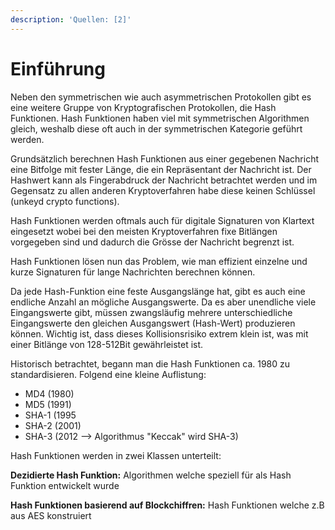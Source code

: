 ```yaml
---
description: 'Quellen: [2]'
---
```


# Einführung

Neben den symmetrischen wie auch asymmetrischen Protokollen gibt es eine weitere Gruppe von Kryptografischen Protokollen, die Hash Funktionen. Hash Funktionen haben viel mit symmetrischen Algorithmen gleich, weshalb diese oft auch in der symmetrischen Kategorie geführt werden.

Grundsätzlich berechnen Hash Funktionen aus einer gegebenen Nachricht eine Bitfolge mit fester Länge, die ein Repräsentant der Nachricht ist. Der Hashwert kann als Fingerabdruck der Nachricht betrachtet werden und im Gegensatz zu allen anderen Kryptoverfahren habe diese keinen Schlüssel \(unkeyd crypto functions\).

Hash Funktionen werden oftmals auch für digitale Signaturen von Klartext eingesetzt wobei bei den meisten Kryptoverfahren fixe Bitlängen vorgegeben sind und dadurch die Grösse der Nachricht begrenzt ist.

Hash Funktionen lösen nun das Problem, wie man effizient einzelne und kurze Signaturen für lange Nachrichten berechnen können.

Da jede Hash-Funktion eine feste Ausgangslänge hat, gibt es auch eine endliche Anzahl an mögliche Ausgangswerte. Da es aber unendliche viele Eingangswerte gibt, müssen zwangsläufig mehrere unterschiedliche Eingangswerte den gleichen Ausgangswert \(Hash-Wert\) produzieren können. Wichtig ist, dass dieses Kollisionsrisiko extrem klein ist, was mit einer Bitlänge von 128-512Bit gewährleistet ist.

Historisch betrachtet, begann man die Hash Funktionen ca. 1980 zu standardisieren. Folgend eine kleine Auflistung:

* MD4 \(1980\)
* MD5 \(1991\)
* SHA-1 \(1995
* SHA-2 \(2001\)
* SHA-3 \(2012 --&gt; Algorithmus "Keccak" wird SHA-3\)

Hash Funktionen werden in zwei Klassen unterteilt:

**Dezidierte Hash Funktion:** Algorithmen welche speziell für als Hash Funktion entwickelt wurde

**Hash Funktionen basierend auf Blockchiffren:** Hash Funktionen welche z.B aus AES konstruiert  


